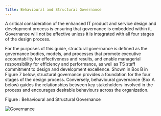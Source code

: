```yaml
---
Title: Behavioural and Structural Governance
---
```


A critical consideration of the enhanced IT product and service design and development process is ensuring that governance is embedded within it. Governance will not be effective unless it is integrated with all four stages of the design process.

For the purposes of this guide, structural governance is defined as the governance bodies, models, and processes that promote executive accountability for effectiveness and results, and enable managerial responsibility for efficiency and performance, as well as TS staff commitment to design and development excellence. Shown in Box B in Figure 7 below, structural governance provides a foundation for the four stages of the design process. Conversely, behavioural governance (Box A below) guides the relationships between key stakeholders involved in the process and encourages desirable behaviours across the organization.

Figure : Behavioural and Structural Governance

<img src="{{site.baseurl}}/images/Process_BehaviourAndStructural.png" alt="Governance">



